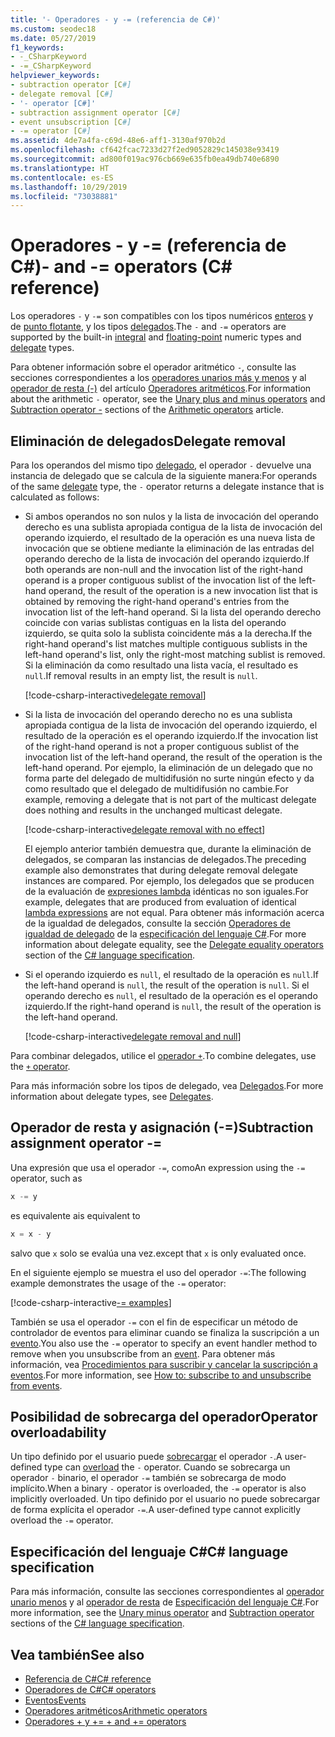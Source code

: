 ```yaml
---
title: '- Operadores - y -= (referencia de C#)'
ms.custom: seodec18
ms.date: 05/27/2019
f1_keywords:
- -_CSharpKeyword
- -=_CSharpKeyword
helpviewer_keywords:
- subtraction operator [C#]
- delegate removal [C#]
- '- operator [C#]'
- subtraction assignment operator [C#]
- event unsubscription [C#]
- -= operator [C#]
ms.assetid: 4de7a4fa-c69d-48e6-aff1-3130af970b2d
ms.openlocfilehash: cf642fcac7233d27f2ed9052829c145038e93419
ms.sourcegitcommit: ad800f019ac976cb669e635fb0ea49db740e6890
ms.translationtype: HT
ms.contentlocale: es-ES
ms.lasthandoff: 10/29/2019
ms.locfileid: "73038881"
---
```

# <a name="--and---operators-c-reference"></a><span data-ttu-id="26554-102">Operadores - y -= (referencia de C#)</span><span class="sxs-lookup"><span data-stu-id="26554-102">- and -= operators (C# reference)</span></span>

<span data-ttu-id="26554-103">Los operadores `-` y `-=` son compatibles con los tipos numéricos [enteros](../builtin-types/integral-numeric-types.md) y de [punto flotante](../builtin-types/floating-point-numeric-types.md), y los tipos [delegados](../builtin-types/reference-types.md#the-delegate-type).</span><span class="sxs-lookup"><span data-stu-id="26554-103">The `-` and `-=` operators are supported by the built-in [integral](../builtin-types/integral-numeric-types.md) and [floating-point](../builtin-types/floating-point-numeric-types.md) numeric types and [delegate](../builtin-types/reference-types.md#the-delegate-type) types.</span></span>

<span data-ttu-id="26554-104">Para obtener información sobre el operador aritmético `-`, consulte las secciones correspondientes a los [operadores unarios más y menos](arithmetic-operators.md#unary-plus-and-minus-operators) y al [operador de resta (-)](arithmetic-operators.md#subtraction-operator--) del artículo [Operadores aritméticos](arithmetic-operators.md).</span><span class="sxs-lookup"><span data-stu-id="26554-104">For information about the arithmetic `-` operator, see the [Unary plus and minus operators](arithmetic-operators.md#unary-plus-and-minus-operators) and [Subtraction operator -](arithmetic-operators.md#subtraction-operator--) sections of the [Arithmetic operators](arithmetic-operators.md) article.</span></span>

## <a name="delegate-removal"></a><span data-ttu-id="26554-105">Eliminación de delegados</span><span class="sxs-lookup"><span data-stu-id="26554-105">Delegate removal</span></span>

<span data-ttu-id="26554-106">Para los operandos del mismo tipo [delegado](../builtin-types/reference-types.md#the-delegate-type), el operador `-` devuelve una instancia de delegado que se calcula de la siguiente manera:</span><span class="sxs-lookup"><span data-stu-id="26554-106">For operands of the same [delegate](../builtin-types/reference-types.md#the-delegate-type) type, the `-` operator returns a delegate instance that is calculated as follows:</span></span>

- <span data-ttu-id="26554-107">Si ambos operandos no son nulos y la lista de invocación del operando derecho es una sublista apropiada contigua de la lista de invocación del operando izquierdo, el resultado de la operación es una nueva lista de invocación que se obtiene mediante la eliminación de las entradas del operando derecho de la lista de invocación del operando izquierdo.</span><span class="sxs-lookup"><span data-stu-id="26554-107">If both operands are non-null and the invocation list of the right-hand operand is a proper contiguous sublist of the invocation list of the left-hand operand, the result of the operation is a new invocation list that is obtained by removing the right-hand operand's entries from the invocation list of the left-hand operand.</span></span> <span data-ttu-id="26554-108">Si la lista del operando derecho coincide con varias sublistas contiguas en la lista del operando izquierdo, se quita solo la sublista coincidente más a la derecha.</span><span class="sxs-lookup"><span data-stu-id="26554-108">If the right-hand operand's list matches multiple contiguous sublists in the left-hand operand's list, only the right-most matching sublist is removed.</span></span> <span data-ttu-id="26554-109">Si la eliminación da como resultado una lista vacía, el resultado es `null`.</span><span class="sxs-lookup"><span data-stu-id="26554-109">If removal results in an empty list, the result is `null`.</span></span>

  [!code-csharp-interactive[delegate removal](~/samples/csharp/language-reference/operators/SubtractionOperator.cs#DelegateRemoval)]

- <span data-ttu-id="26554-110">Si la lista de invocación del operando derecho no es una sublista apropiada contigua de la lista de invocación del operando izquierdo, el resultado de la operación es el operando izquierdo.</span><span class="sxs-lookup"><span data-stu-id="26554-110">If the invocation list of the right-hand operand is not a proper contiguous sublist of the invocation list of the left-hand operand, the result of the operation is the left-hand operand.</span></span> <span data-ttu-id="26554-111">Por ejemplo, la eliminación de un delegado que no forma parte del delegado de multidifusión no surte ningún efecto y da como resultado que el delegado de multidifusión no cambie.</span><span class="sxs-lookup"><span data-stu-id="26554-111">For example, removing a delegate that is not part of the multicast delegate does nothing and results in the unchanged multicast delegate.</span></span>

  [!code-csharp-interactive[delegate removal with no effect](~/samples/csharp/language-reference/operators/SubtractionOperator.cs#DelegateRemovalNoChange)]

  <span data-ttu-id="26554-112">El ejemplo anterior también demuestra que, durante la eliminación de delegados, se comparan las instancias de delegados.</span><span class="sxs-lookup"><span data-stu-id="26554-112">The preceding example also demonstrates that during delegate removal delegate instances are compared.</span></span> <span data-ttu-id="26554-113">Por ejemplo, los delegados que se producen de la evaluación de [expresiones lambda](../../programming-guide/statements-expressions-operators/lambda-expressions.md) idénticas no son iguales.</span><span class="sxs-lookup"><span data-stu-id="26554-113">For example, delegates that are produced from evaluation of identical [lambda expressions](../../programming-guide/statements-expressions-operators/lambda-expressions.md) are not equal.</span></span> <span data-ttu-id="26554-114">Para obtener más información acerca de la igualdad de delegados, consulte la sección [Operadores de igualdad de delegado](~/_csharplang/spec/expressions.md#delegate-equality-operators) de la [especificación del lenguaje C#](~/_csharplang/spec/introduction.md).</span><span class="sxs-lookup"><span data-stu-id="26554-114">For more information about delegate equality, see the [Delegate equality operators](~/_csharplang/spec/expressions.md#delegate-equality-operators) section of the [C# language specification](~/_csharplang/spec/introduction.md).</span></span>

- <span data-ttu-id="26554-115">Si el operando izquierdo es `null`, el resultado de la operación es `null`.</span><span class="sxs-lookup"><span data-stu-id="26554-115">If the left-hand operand is `null`, the result of the operation is `null`.</span></span> <span data-ttu-id="26554-116">Si el operando derecho es `null`, el resultado de la operación es el operando izquierdo.</span><span class="sxs-lookup"><span data-stu-id="26554-116">If the right-hand operand is `null`, the result of the operation is the left-hand operand.</span></span>

  [!code-csharp-interactive[delegate removal and null](~/samples/csharp/language-reference/operators/SubtractionOperator.cs#DelegateRemovalAndNull)]

<span data-ttu-id="26554-117">Para combinar delegados, utilice el [operador `+`](addition-operator.md#delegate-combination).</span><span class="sxs-lookup"><span data-stu-id="26554-117">To combine delegates, use the [`+` operator](addition-operator.md#delegate-combination).</span></span>

<span data-ttu-id="26554-118">Para más información sobre los tipos de delegado, vea [Delegados](../../programming-guide/delegates/index.md).</span><span class="sxs-lookup"><span data-stu-id="26554-118">For more information about delegate types, see [Delegates](../../programming-guide/delegates/index.md).</span></span>

## <a name="subtraction-assignment-operator--"></a><span data-ttu-id="26554-119">Operador de resta y asignación (-=)</span><span class="sxs-lookup"><span data-stu-id="26554-119">Subtraction assignment operator -=</span></span>

<span data-ttu-id="26554-120">Una expresión que usa el operador `-=`, como</span><span class="sxs-lookup"><span data-stu-id="26554-120">An expression using the `-=` operator, such as</span></span>

```csharp
x -= y
```

<span data-ttu-id="26554-121">es equivalente a</span><span class="sxs-lookup"><span data-stu-id="26554-121">is equivalent to</span></span>

```csharp
x = x - y
```

<span data-ttu-id="26554-122">salvo que `x` solo se evalúa una vez.</span><span class="sxs-lookup"><span data-stu-id="26554-122">except that `x` is only evaluated once.</span></span>

<span data-ttu-id="26554-123">En el siguiente ejemplo se muestra el uso del operador `-=`:</span><span class="sxs-lookup"><span data-stu-id="26554-123">The following example demonstrates the usage of the `-=` operator:</span></span>

[!code-csharp-interactive[-= examples](~/samples/csharp/language-reference/operators/SubtractionOperator.cs#SubtractAndAssign)]

<span data-ttu-id="26554-124">También se usa el operador `-=` con el fin de especificar un método de controlador de eventos para eliminar cuando se finaliza la suscripción a un [evento](../keywords/event.md).</span><span class="sxs-lookup"><span data-stu-id="26554-124">You also use the `-=` operator to specify an event handler method to remove when you unsubscribe from an [event](../keywords/event.md).</span></span> <span data-ttu-id="26554-125">Para obtener más información, vea [Procedimientos para suscribir y cancelar la suscripción a eventos](../../programming-guide/events/how-to-subscribe-to-and-unsubscribe-from-events.md).</span><span class="sxs-lookup"><span data-stu-id="26554-125">For more information, see [How to: subscribe to and unsubscribe from events](../../programming-guide/events/how-to-subscribe-to-and-unsubscribe-from-events.md).</span></span>

## <a name="operator-overloadability"></a><span data-ttu-id="26554-126">Posibilidad de sobrecarga del operador</span><span class="sxs-lookup"><span data-stu-id="26554-126">Operator overloadability</span></span>

<span data-ttu-id="26554-127">Un tipo definido por el usuario puede [sobrecargar](operator-overloading.md) el operador `-`.</span><span class="sxs-lookup"><span data-stu-id="26554-127">A user-defined type can [overload](operator-overloading.md) the `-` operator.</span></span> <span data-ttu-id="26554-128">Cuando se sobrecarga un operador `-` binario, el operador `-=` también se sobrecarga de modo implícito.</span><span class="sxs-lookup"><span data-stu-id="26554-128">When a binary `-` operator is overloaded, the `-=` operator is also implicitly overloaded.</span></span> <span data-ttu-id="26554-129">Un tipo definido por el usuario no puede sobrecargar de forma explícita el operador `-=`.</span><span class="sxs-lookup"><span data-stu-id="26554-129">A user-defined type cannot explicitly overload the `-=` operator.</span></span>

## <a name="c-language-specification"></a><span data-ttu-id="26554-130">Especificación del lenguaje C#</span><span class="sxs-lookup"><span data-stu-id="26554-130">C# language specification</span></span>

<span data-ttu-id="26554-131">Para más información, consulte las secciones correspondientes al [operador unario menos](~/_csharplang/spec/expressions.md#unary-minus-operator) y al [operador de resta](~/_csharplang/spec/expressions.md#subtraction-operator) de [Especificación del lenguaje C#](~/_csharplang/spec/introduction.md).</span><span class="sxs-lookup"><span data-stu-id="26554-131">For more information, see the [Unary minus operator](~/_csharplang/spec/expressions.md#unary-minus-operator) and [Subtraction operator](~/_csharplang/spec/expressions.md#subtraction-operator) sections of the [C# language specification](~/_csharplang/spec/introduction.md).</span></span>

## <a name="see-also"></a><span data-ttu-id="26554-132">Vea también</span><span class="sxs-lookup"><span data-stu-id="26554-132">See also</span></span>

- [<span data-ttu-id="26554-133">Referencia de C#</span><span class="sxs-lookup"><span data-stu-id="26554-133">C# reference</span></span>](../index.md)
- [<span data-ttu-id="26554-134">Operadores de C#</span><span class="sxs-lookup"><span data-stu-id="26554-134">C# operators</span></span>](index.md)
- [<span data-ttu-id="26554-135">Eventos</span><span class="sxs-lookup"><span data-stu-id="26554-135">Events</span></span>](../../programming-guide/events/index.md)
- [<span data-ttu-id="26554-136">Operadores aritméticos</span><span class="sxs-lookup"><span data-stu-id="26554-136">Arithmetic operators</span></span>](arithmetic-operators.md)
- [<span data-ttu-id="26554-137">Operadores + y += </span><span class="sxs-lookup"><span data-stu-id="26554-137">+ and += operators</span></span>](addition-operator.md)
